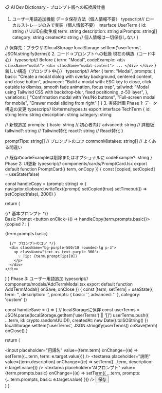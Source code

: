 📋 AI Dev Dictionary - プロンプト版への転換設計書
1. ユーザー用語追加機能
データ保存方法（個人情報不要）
typescript// ローカルストレージのみで実装（個人情報不要）
interface UserTerm {
  id: string // UUID自動生成
  term: string
  description: string
  aiPrompts: string[]
  category: string
  createdAt: string
  // 個人情報は一切保存しない
}

// 保存先：ブラウザのlocalStorage
localStorage.setItem('userTerms', JSON.stringify(terms))
2. コード→プロンプトへの転換
現在の構造（コード中心）
typescript// Before
{
  term: "Modal",
  codeExample: `
    <div className="modal">
      <div className="modal-content">
        ...
      </div>
    </div>
  `
}
新しい構造（プロンプト中心）
typescript// After
{
  term: "Modal",
  prompts: {
    basic: "Create a modal dialog with overlay background, centered content, and close button",
    advanced: "Build a modal with: ESC key to close, click outside to dismiss, smooth fade animation, focus trap",
    tailwind: "Modal using Tailwind CSS with backdrop-blur, fixed positioning, z-50 layer",
  },
  variations: [
    "Confirmation modal with Yes/No buttons",
    "Full-screen modal for mobile",
    "Drawer modal sliding from right"
  ]
}
3. 実装計画
Phase 1: データ構造の変更
typescript// lib/terms/types.ts
export interface TechTerm {
  id: string
  term: string
  description: string
  category: string
  
  // 新規追加
  prompts: {
    basic: string      // 初心者向け
    advanced: string   // 詳細版
    tailwind?: string  // Tailwind特化
    react?: string     // React特化
  }
  
  promptTips: string[] // プロンプトのコツ
  commonMistakes: string[] // よくある間違い
  
  // 既存のcodeExampleは削除またはオプショナルに
  codeExample?: string
}
Phase 2: UI更新
typescript// components/cards/PromptCard.tsx
export default function PromptCard({ term, onCopy }) {
  const [copied, setCopied] = useState(false)
  
  const handleCopy = (prompt: string) => {
    navigator.clipboard.writeText(prompt)
    setCopied(true)
    setTimeout(() => setCopied(false), 2000)
  }
  
  return (
    <div className="space-y-3">
      {/* 基本プロンプト */}
      <div className="bg-slate-800 rounded-lg p-4">
        <div className="flex justify-between items-start mb-2">
          <span className="text-xs text-cyan-400">Basic Prompt</span>
          <button onClick={() => handleCopy(term.prompts.basic)}>
            {copied ? <Check /> : <Copy />}
          </button>
        </div>
        <p className="text-sm text-gray-300">{term.prompts.basic}</p>
      </div>
      
      {/* プロンプトのコツ */}
      <div className="bg-purple-500/10 rounded-lg p-3">
        <p className="text-xs text-purple-300">
          💡 Tip: {term.promptTips[0]}
        </p>
      </div>
    </div>
  )
}
Phase 3: ユーザー用語追加
typescript// components/modals/AddTermModal.tsx
export default function AddTermModal({ onSave, onClose }) {
  const [term, setTerm] = useState({
    term: '',
    description: '',
    prompts: { basic: '', advanced: '' },
    category: 'custom'
  })
  
  const handleSave = () => {
    // localStorageに保存
    const userTerms = JSON.parse(localStorage.getItem('userTerms') || '[]')
    userTerms.push({
      ...term,
      id: crypto.randomUUID(),
      createdAt: new Date().toISOString()
    })
    localStorage.setItem('userTerms', JSON.stringify(userTerms))
    onSave(term)
    onClose()
  }
  
  return (
    <div className="modal">
      <input 
        placeholder="用語名"
        value={term.term}
        onChange={(e) => setTerm({...term, term: e.target.value})}
      />
      <textarea 
        placeholder="説明"
        value={term.description}
        onChange={(e) => setTerm({...term, description: e.target.value})}
      />
      <textarea 
        placeholder="AIプロンプト"
        value={term.prompts.basic}
        onChange={(e) => setTerm({
          ...term, 
          prompts: {...term.prompts, basic: e.target.value}
        })}
      />
      <button onClick={handleSave}>保存</button>
    </div>
  )
}
